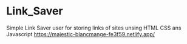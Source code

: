 # Link_Saver
Simple Link Saver user for storing links of sites unsing HTML CSS ans Javascript
https://majestic-blancmange-fe3f59.netlify.app/
